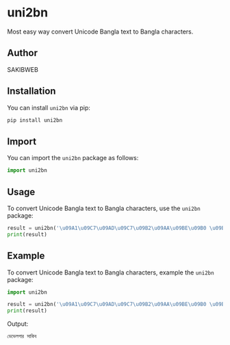 # uni2bn

Most easy way convert Unicode Bangla text to Bangla characters.

## Author

SAKIBWEB

## Installation

You can install `uni2bn` via pip:

```bash
pip install uni2bn
```

## Import

You can import the `uni2bn` package as follows:

```python
import uni2bn
```

## Usage

To convert Unicode Bangla text to Bangla characters, use the `uni2bn` package:

```python
result = uni2bn('\u09A1\u09C7\u09AD\u09C7\u09B2\u09AA\u09BE\u09B0 \u09B8\u09BE\u0995\u09BF\u09AC')
print(result)
```

## Example

To convert Unicode Bangla text to Bangla characters, example the `uni2bn` package:

```python
import uni2bn

result = uni2bn('\u09A1\u09C7\u09AD\u09C7\u09B2\u09AA\u09BE\u09B0 \u09B8\u09BE\u0995\u09BF\u09AC')
print(result)
```
Output:
```bash
ডেভেলপার সাকিব
```
